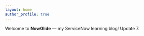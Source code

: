 ```yaml
---
layout: home
author_profile: true
---
```


Welcome to **NowGlide** — my ServiceNow learning blog!
Update 7.